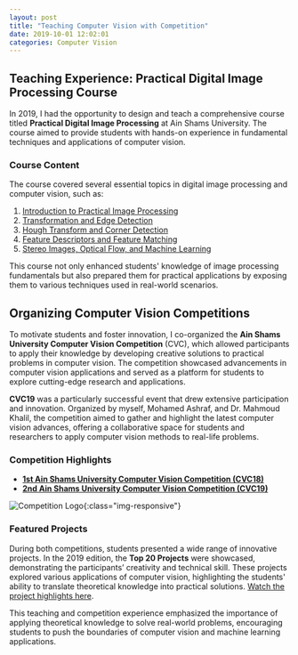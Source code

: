 ```yaml
---
layout: post
title: "Teaching Computer Vision with Competition"
date: 2019-10-01 12:02:01
categories: Computer Vision
---
```


## Teaching Experience: Practical Digital Image Processing Course

In 2019, I had the opportunity to design and teach a comprehensive course titled **Practical Digital Image Processing** at Ain Shams University. The course aimed to provide students with hands-on experience in fundamental techniques and applications of computer vision.

### Course Content
The course covered several essential topics in digital image processing and computer vision, such as:

1. [Introduction to Practical Image Processing](https://www.slideshare.net/AlyOsama2/practical-digital-image-processing-1)
2. [Transformation and Edge Detection](https://www.slideshare.net/AlyOsama2/practical-digital-image-processing-2)
3. [Hough Transform and Corner Detection](https://www.slideshare.net/AlyOsama2/practical-digital-image-processing-3)
4. [Feature Descriptors and Feature Matching](https://www.slideshare.net/AlyOsama2/practical-digital-image-processing-4)
5. [Stereo Images, Optical Flow, and Machine Learning](https://www.slideshare.net/AlyOsama2/practical-digital-image-processing-5)

This course not only enhanced students' knowledge of image processing fundamentals but also prepared them for practical applications by exposing them to various techniques used in real-world scenarios.

## Organizing Computer Vision Competitions

To motivate students and foster innovation, I co-organized the **Ain Shams University Computer Vision Competition** (CVC), which allowed participants to apply their knowledge by developing creative solutions to practical problems in computer vision. The competition showcased advancements in computer vision applications and served as a platform for students to explore cutting-edge research and applications.


**CVC19** was a particularly successful event that drew extensive participation and innovation. Organized by myself, Mohamed Ashraf, and Dr. Mahmoud Khalil, the competition aimed to gather and highlight the latest computer vision advances, offering a collaborative space for students and researchers to apply computer vision methods to real-life problems. 

### Competition Highlights

- **[1st Ain Shams University Computer Vision Competition (CVC18)](http://alyosama.github.io/computer/vision/2018/05/03/CVC18.html)**
- **[2nd Ain Shams University Computer Vision Competition (CVC19)](http://alyosama.github.io/computer/vision/2019/05/08/CVC19.html)**

![Competition Logo](https://image.ibb.co/h25pPS/CVC_logo.png){:class="img-responsive"}


### Featured Projects

During both competitions, students presented a wide range of innovative projects. In the 2019 edition, the **Top 20 Projects** were showcased, demonstrating the participants’ creativity and technical skill. These projects explored various applications of computer vision, highlighting the students' ability to translate theoretical knowledge into practical solutions. [Watch the project highlights here](https://www.youtube.com/watch?v=fc3kUGSVN6g).

This teaching and competition experience emphasized the importance of applying theoretical knowledge to solve real-world problems, encouraging students to push the boundaries of computer vision and machine learning applications.
